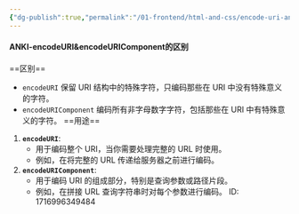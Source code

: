 ```yaml
---
{"dg-publish":true,"permalink":"/01-frontend/html-and-css/encode-uri-and-encode-uri-component/","created":"2024-05-30T22:52:49.344+08:00","updated":"2024-05-30T17:41:19.000+08:00"}
---
```


#### ANKI-encodeURI&encodeURIComponent的区别
==区别==
- `encodeURI` 保留 URI 结构中的特殊字符，只编码那些在 URI 中没有特殊意义的字符。
- `encodeURIComponent` 编码所有非字母数字字符，包括那些在 URI 中有特殊意义的字符。
==用途==
1. **`encodeURI`**:
    - 用于编码整个 URI，当你需要处理完整的 URL 时使用。
    - 例如，在将完整的 URL 传递给服务器之前进行编码。
2. **`encodeURIComponent`**:
    - 用于编码 URI 的组成部分，特别是查询参数或路径片段。
    - 例如，在拼接 URL 查询字符串时对每个参数进行编码。
ID: 1716996349484



